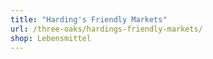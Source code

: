```yaml
---
title: "Harding's Friendly Markets"
url: /three-oaks/hardings-friendly-markets/
shop: Lebensmittel
---
```

